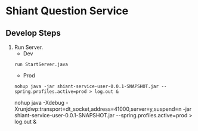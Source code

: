 Shiant Question Service
====

Develop Steps
----
1. Run Server.
    * Dev
    ```
    run StartServer.java
    ```
     * Prod
    ```
    nohup java -jar shiant-service-user-0.0.1-SNAPSHOT.jar --spring.profiles.active=prod > log.out &
    ```
    nohup java -Xdebug -Xrunjdwp:transport=dt_socket,address=41000,server=y,suspend=n -jar shiant-service-user-0.0.1-SNAPSHOT.jar --spring.profiles.active=prod > log.out &
    ```

